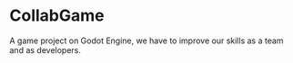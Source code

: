 # CollabGame
A game project on Godot Engine, we have to improve our skills as a team and as developers.
